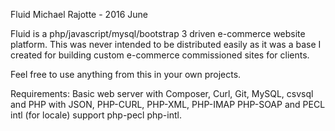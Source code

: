Fluid
Michael Rajotte - 2016 June

Fluid is a php/javascript/mysql/bootstrap 3 driven e-commerce website platform. This was never intended to be distributed easily as it was a base I created for building custom e-commerce commissioned sites for clients.

Feel free to use anything from this in your own projects.

Requirements: Basic web server with Composer, Curl, Git, MySQL, csvsql and PHP with JSON, PHP-CURL, PHP-XML, PHP-IMAP PHP-SOAP and PECL intl (for locale) support php-pecl php-intl.
